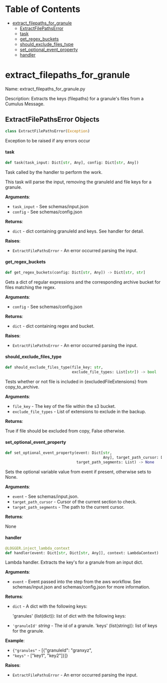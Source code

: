 # Table of Contents

* [extract\_filepaths\_for\_granule](#extract_filepaths_for_granule)
  * [ExtractFilePathsError](#extract_filepaths_for_granule.ExtractFilePathsError)
  * [task](#extract_filepaths_for_granule.task)
  * [get\_regex\_buckets](#extract_filepaths_for_granule.get_regex_buckets)
  * [should\_exclude\_files\_type](#extract_filepaths_for_granule.should_exclude_files_type)
  * [set\_optional\_event\_property](#extract_filepaths_for_granule.set_optional_event_property)
  * [handler](#extract_filepaths_for_granule.handler)

<a id="extract_filepaths_for_granule"></a>

# extract\_filepaths\_for\_granule

Name: extract_filepaths_for_granule.py

Description:  Extracts the keys (filepaths) for a granule's files from a Cumulus Message.

<a id="extract_filepaths_for_granule.ExtractFilePathsError"></a>

## ExtractFilePathsError Objects

```python
class ExtractFilePathsError(Exception)
```

Exception to be raised if any errors occur

<a id="extract_filepaths_for_granule.task"></a>

#### task

```python
def task(task_input: Dict[str, Any], config: Dict[str, Any])
```

Task called by the handler to perform the work.

This task will parse the input, removing the granuleId and file keys for a granule.

**Arguments**:

- `task_input` - See schemas/input.json
- `config` - See schemas/config.json
  

**Returns**:

- `dict` - dict containing granuleId and keys. See handler for detail.
  

**Raises**:

- `ExtractFilePathsError` - An error occurred parsing the input.

<a id="extract_filepaths_for_granule.get_regex_buckets"></a>

#### get\_regex\_buckets

```python
def get_regex_buckets(config: Dict[str, Any]) -> Dict[str, str]
```

Gets a dict of regular expressions and the corresponding archive bucket for files
matching the regex.

**Arguments**:

- `config` - See schemas/config.json
  

**Returns**:

- `dict` - dict containing regex and bucket.
  

**Raises**:

- `ExtractFilePathsError` - An error occurred parsing the input.

<a id="extract_filepaths_for_granule.should_exclude_files_type"></a>

#### should\_exclude\_files\_type

```python
def should_exclude_files_type(file_key: str,
                              exclude_file_types: List[str]) -> bool
```

Tests whether or not file is included in {excludedFileExtensions} from copy_to_archive.

**Arguments**:

- `file_key` - The key of the file within the s3 bucket.
- `exclude_file_types` - List of extensions to exclude in the backup.

**Returns**:

  True if file should be excluded from copy, False otherwise.

<a id="extract_filepaths_for_granule.set_optional_event_property"></a>

#### set\_optional\_event\_property

```python
def set_optional_event_property(event: Dict[str,
                                            Any], target_path_cursor: Dict,
                                target_path_segments: List) -> None
```

Sets the optional variable value from event if present, otherwise sets to None.

**Arguments**:

- `event` - See schemas/input.json.
- `target_path_cursor` - Cursor of the current section to check.
- `target_path_segments` - The path to the current cursor.

**Returns**:

  None

<a id="extract_filepaths_for_granule.handler"></a>

#### handler

```python
@LOGGER.inject_lambda_context
def handler(event: Dict[str, Dict[str, Any]], context: LambdaContext)
```

Lambda handler. Extracts the key's for a granule from an input dict.

**Arguments**:

- `event` - Event passed into the step from the aws workflow.
  See schemas/input.json and schemas/config.json for more information.
  

**Returns**:

- `dict` - A dict with the following keys:
  
  'granules' (list(dict)): list of dict with the following keys:
- `'granuleId'` _string_ - The id of a granule.
  'keys' (list(string)): list of keys for the granule.
  

**Example**:

- `{"granules"` - [{"granuleId": "granxyz",
- `"keys"` - ["key1",
  "key2"]}]}
  

**Raises**:

- `ExtractFilePathsError` - An error occurred parsing the input.

